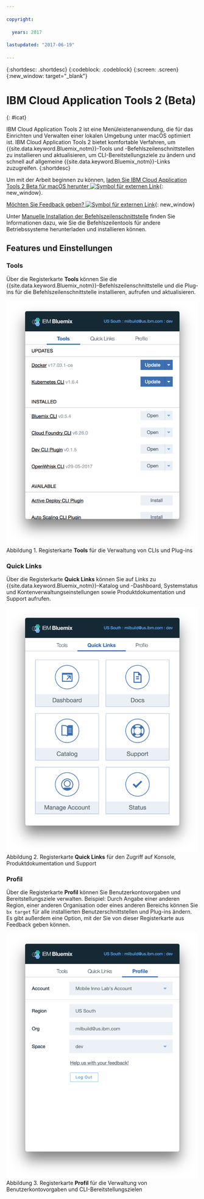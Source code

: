 ```yaml
---

copyright:

  years: 2017

lastupdated: "2017-06-19"

---
```


{:shortdesc: .shortdesc}
{:codeblock: .codeblock}
{:screen: .screen}
{:new_window: target="_blank"}

# IBM Cloud Application Tools 2 (Beta)
{: #icat}

IBM Cloud Application Tools 2 ist eine Menüleistenanwendung, die für das Einrichten und Verwalten einer lokalen Umgebung unter macOS optimiert ist. IBM Cloud Application Tools 2 bietet komfortable Verfahren, um {{site.data.keyword.Bluemix_notm}}-Tools und -Befehlszeilenschnittstellen zu installieren und aktualisieren, um CLI-Bereitstellungsziele zu ändern und schnell auf allgemeine {{site.data.keyword.Bluemix_notm}}-Links zuzugreifen.
{:shortdesc}

Um mit der Arbeit beginnen zu können, [laden Sie IBM Cloud Application Tools 2 Beta für macOS herunter ![Symbol für externen Link](../icons/launch-glyph.svg)](http://ibm.biz/icat-2-download){: new_window}. 

[Möchten Sie Feedback geben? ![Symbol für externen Link](../icons/launch-glyph.svg)](http://ibm.biz/icat-2-feedback){: new_window}

Unter [Manuelle Installation der Befehlszeilenschnittstelle](/docs/cli/index.html) finden Sie Informationen dazu, wie Sie die Befehlszeilentools für andere Betriebssysteme herunterladen und installieren können.

## Features und Einstellungen

### Tools

Über die Registerkarte **Tools** können Sie die {{site.data.keyword.Bluemix_notm}}-Befehlszeilenschnittstelle und die Plug-ins für die Befehlszeilenschnittstelle installieren, aufrufen und aktualisieren. 

![Screenshot der Registerkarte **Tools**.](icat_tools.png "Registerkarte 'Tools' zur Verwaltung von CLIs und Plug-ins") <br> Abbildung 1. Registerkarte **Tools** für die Verwaltung von CLIs und Plug-ins

### Quick Links

Über die Registerkarte **Quick Links** können Sie auf Links zu {{site.data.keyword.Bluemix_notm}}-Katalog und -Dashboard, Systemstatus und Kontenverwaltungseinstellungen sowie Produktdokumentation und Support aufrufen. 

![Screenshot der Registerkarte **Quick Links**.](icat_quicklinks.png "Registerkarte 'Quick Links' für den Zugriff auf Konsoleneinstellungen, Produktdokumentation und Support") <br> Abbildung 2. Registerkarte **Quick Links** für den Zugriff auf Konsole, Produktdokumentation und Support

### Profil

Über die Registerkarte **Profil** können Sie Benutzerkontovorgaben und Bereitstellungsziele verwalten. Beispiel: Durch Angabe einer anderen Region, einer anderen Organisation oder eines anderen Bereichs können Sie `bx target` für alle installierten Benutzerschnittstellen und Plug-ins ändern. Es gibt außerdem eine Option, mit der Sie von dieser Registerkarte aus Feedback geben können. 

![Screenshot der Registerkarte **Profil**.](icat_profile.png "Registerkarte 'Profil' für Benutzerprofileinstellungen") <br> Abbildung 3. Registerkarte **Profil** für die Verwaltung von Benutzerkontovorgaben und CLI-Bereitstellungszielen

















